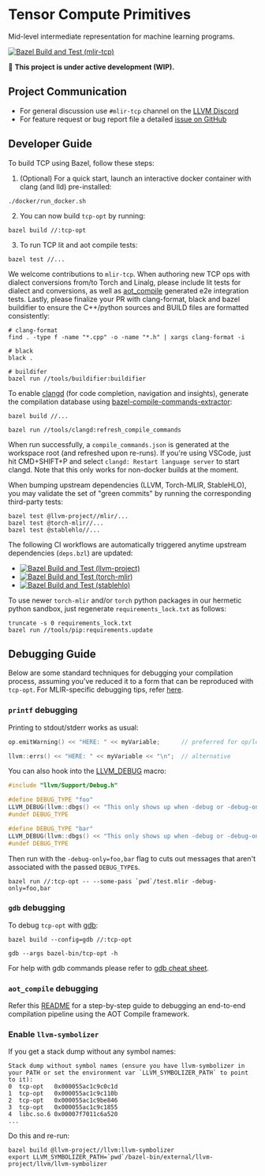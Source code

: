 Tensor Compute Primitives
=========================

Mid-level intermediate representation for machine learning programs.

[![Bazel Build and Test (mlir-tcp)](https://github.com/cruise-automation/mlir-tcp/actions/workflows/bazelBuildAndTestTcp.yml/badge.svg)](https://github.com/cruise-automation/mlir-tcp/actions/workflows/bazelBuildAndTestTcp.yml)

:construction: **This project is under active development (WIP).**

## Project Communication

- For general discussion use `#mlir-tcp` channel on the [LLVM Discord](https://discord.gg/xS7Z362)
- For feature request or bug report file a detailed [issue on GitHub](https://github.com/cruise-automation/mlir-tcp/issues)

## Developer Guide

To build TCP using Bazel, follow these steps:

1. (Optional) For a quick start, launch an interactive docker container with clang (and lld) pre-installed:
```shell
./docker/run_docker.sh
```

2. You can now build `tcp-opt` by running:
```shell
bazel build //:tcp-opt
```

3. To run TCP lit and aot compile tests:
```shell
bazel test //...
```

We welcome contributions to `mlir-tcp`. When authoring new TCP ops with dialect conversions from/to Torch and Linalg, please include lit tests for dialect and conversions, as well as [aot_compile](https://github.com/cruise-automation/mlir-tcp/blob/main/tools/aot/README.md) generated e2e integration tests. Lastly, please finalize your PR with clang-format, black and bazel buildifier to ensure the C++/python sources and BUILD files are formatted consistently:
```shell
# clang-format
find . -type f -name "*.cpp" -o -name "*.h" | xargs clang-format -i

# black
black .

# buildifer
bazel run //tools/buildifier:buildifier
```

To enable [clangd](https://clangd.llvm.org/) (for code completion, navigation and insights), generate the compilation database using [bazel-compile-commands-extractor](https://github.com/hedronvision/bazel-compile-commands-extractor):
```shell
bazel build //...

bazel run //tools/clangd:refresh_compile_commands
```
When run successfully, a `compile_commands.json` is generated at the workspace root (and refreshed upon re-runs). If you're using VSCode, just hit CMD+SHIFT+P and select `clangd: Restart language server` to start clangd. Note that this only works for non-docker builds at the moment.

When bumping upstream dependencies (LLVM, Torch-MLIR, StableHLO), you may validate the set of "green commits" by running the corresponding third-party tests:
```shell
bazel test @llvm-project//mlir/...
bazel test @torch-mlir//...
bazel test @stablehlo//...
```

The following CI workflows are automatically triggered anytime upstream dependencies (`deps.bzl`) are updated:
- [![Bazel Build and Test (llvm-project)](https://github.com/cruise-automation/mlir-tcp/actions/workflows/bazelBuildAndTestLlvm.yml/badge.svg)](https://github.com/cruise-automation/mlir-tcp/actions/workflows/bazelBuildAndTestLlvm.yml)
- [![Bazel Build and Test (torch-mlir)](https://github.com/cruise-automation/mlir-tcp/actions/workflows/bazelBuildAndTestTorchmlir.yml/badge.svg)](https://github.com/cruise-automation/mlir-tcp/actions/workflows/bazelBuildAndTestTorchmlir.yml)
- [![Bazel Build and Test (stablehlo)](https://github.com/cruise-automation/mlir-tcp/actions/workflows/bazelBuildAndTestStablehlo.yml/badge.svg)](https://github.com/cruise-automation/mlir-tcp/actions/workflows/bazelBuildAndTestStablehlo.yml)

To use newer `torch-mlir` and/or `torch` python packages in our hermetic python sandbox, just regenerate `requirements_lock.txt` as follows:
```shell
truncate -s 0 requirements_lock.txt
bazel run //tools/pip:requirements.update
```

## Debugging Guide

Below are some standard techniques for debugging your compilation process, assuming you've reduced it to a form that can be reproduced with `tcp-opt`. For MLIR-specific debugging tips, refer [here](https://mlir.llvm.org/getting_started/Debugging/).

### `printf` debugging

Printing to stdout/stderr works as usual:
```C++
op.emitWarning() << "HERE: " << myVariable;      // preferred for op/loc diagnostics

llvm::errs() << "HERE: " << myVariable << "\n";  // alternative
```

You can also hook into the [LLVM_DEBUG](https://llvm.org/docs/ProgrammersManual.html#the-llvm-debug-macro-and-debug-option) macro:
```C++
#include "llvm/Support/Debug.h"

#define DEBUG_TYPE "foo"
LLVM_DEBUG(llvm::dbgs() << "This only shows up when -debug or -debug-only=foo is provided.\n");
#undef DEBUG_TYPE

#define DEBUG_TYPE "bar"
LLVM_DEBUG(llvm::dbgs() << "This only shows up when -debug or -debug-only=bar is provided.\n");
#undef DEBUG_TYPE
```

Then run with the `-debug-only=foo,bar` flag to cuts out messages that aren't associated with the passed `DEBUG_TYPE`s.
```shell
bazel run //:tcp-opt -- --some-pass `pwd`/test.mlir -debug-only=foo,bar
```

### `gdb` debugging

To debug `tcp-opt` with [gdb](https://www.sourceware.org/gdb/):
```shell
bazel build --config=gdb //:tcp-opt

gdb --args bazel-bin/tcp-opt -h
```

For help with gdb commands please refer to [gdb cheat sheet](https://gist.github.com/rkubik/b96c23bd8ed58333de37f2b8cd052c30).

### `aot_compile` debugging

Refer this [README](https://github.com/cruise-automation/mlir-tcp/blob/main/tools/aot/README.md) for a step-by-step guide to debugging an end-to-end compilation pipeline using the AOT Compile framework.

### Enable `llvm-symbolizer`

If you get a stack dump without any symbol names:
```shell
Stack dump without symbol names (ensure you have llvm-symbolizer in your PATH or set the environment var `LLVM_SYMBOLIZER_PATH` to point to it):
0  tcp-opt   0x000055ac1c9c0c1d
1  tcp-opt   0x000055ac1c9c110b
2  tcp-opt   0x000055ac1c9be846
3  tcp-opt   0x000055ac1c9c1855
4  libc.so.6 0x00007f7011c6a520
...
```

Do this and re-run:
```shell
bazel build @llvm-project//llvm:llvm-symbolizer
export LLVM_SYMBOLIZER_PATH=`pwd`/bazel-bin/external/llvm-project/llvm/llvm-symbolizer
```

